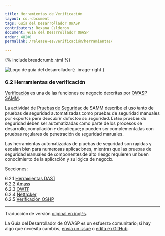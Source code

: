 ```yaml
---

title: Herramientas de Verificación
layout: col-document
tags: Guía del Desarrollador OWASP
contributors: Roxana Calderon
document: Guía del Desarrollador OWASP
order: 48200
permalink: /release-es/verificación/herramientas/

---
```


{% include breadcrumb.html %}

<style type="text/css">
.image-right {
  height: 180px;
  display: block;
  margin-left: auto;
  margin-right: auto;
  float: right;
}
</style>

![Logo de guía del desarrollador](../../../assets/images/dg_logo_bbd.png "Guía del Desarrollador OWASP"){: .image-right }

### 6.2 Herramientas de verificación

[Verificación][sammv] es una de las funciones de negocio descritas por [OWASP SAMM][samm].

La actividad de [Pruebas de Seguridad][sammvst] de SAMM describe el uso tanto de pruebas de seguridad automatizadas como pruebas de seguridad manuales por expertos para descubrir defectos de seguridad.
Estas pruebas de seguridad deben ser automatizadas como parte de los procesos de desarrollo, compilación y despliegue;
y pueden ser complementadas con pruebas regulares de penetración de seguridad manuales.

Las herramientas automatizadas de pruebas de seguridad son rápidas y escalan bien para numerosas aplicaciones,
mientras que las pruebas de seguridad manuales de componentes de alto riesgo requieren un buen conocimiento de la aplicación y su lógica de negocio.

Secciones:

6.2.1 [Herramientas DAST](01-dast.md)  
6.2.2 [Amass](02-amass.md)  
6.2.3 [OWTF](03-owtf.md)  
6.2.4 [Nettacker](04-nettacker.md)  
6.2.5 [Verificación OSHP](05-secure-headers.md)  

----
Traducción de versión [original en inglés][release0820].

La Guía del Desarrollador de OWASP es un esfuerzo comunitario; si hay algo que necesita cambios,
[envía un issue][issue0820] o [edita en GitHub][edit0820].

[release0820]: https://github.com/OWASP/www-project-developer-guide/blob/main/release/08-verification/02-tools/toc.md
[edit0820]: https://github.com/OWASP/www-project-developer-guide/blob/main/draft/08-verification/02-tools/toc.md
[issue0820]: https://github.com/OWASP/www-project-developer-guide/issues/new?labels=enhancement&template=request.md&title=Update:%2008-verification/02-tools/00-toc
[samm]: https://owaspsamm.org/about/
[sammv]: https://owaspsamm.org/model/verification/
[sammvst]: https://owaspsamm.org/model/verification/security-testing/
